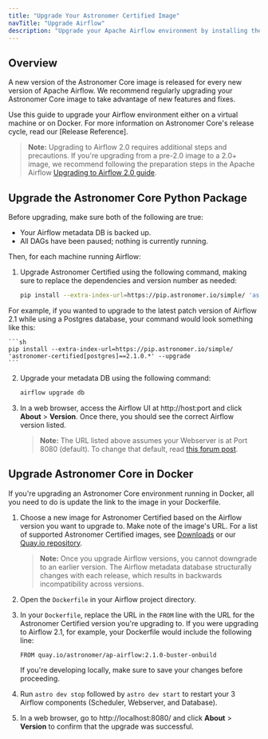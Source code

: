 ```yaml
---
title: "Upgrade Your Astronomer Certified Image"
navTitle: "Upgrade Airflow"
description: "Upgrade your Apache Airflow environment by installing the latest image from Astronomer Core."
---
```


## Overview

A new version of the Astronomer Core image is released for every new version of Apache Airflow. We recommend regularly upgrading your Astronomer Core image to take advantage of new features and fixes.

Use this guide to upgrade your Airflow environment either on a virtual machine or on Docker. For more information on Astronomer Core's release cycle, read our [Release Reference].

>**Note:** Upgrading to Airflow 2.0 requires additional steps and precautions. If you're upgrading from a pre-2.0 image to a 2.0+ image, we recommend following the preparation steps in the Apache Airflow [Upgrading to Airflow 2.0 guide](https://airflow.apache.org/docs/apache-airflow/stable/upgrading-to-2.html).

## Upgrade the Astronomer Core Python Package

Before upgrading, make sure both of the following are true:

* Your Airflow metadata DB is backed up.
* All DAGs have been paused; nothing is currently running.

Then, for each machine running Airflow:

1. Upgrade Astronomer Certified using the following command, making sure to replace the dependencies and version number as needed:

    ```sh
    pip install --extra-index-url=https://pip.astronomer.io/simple/ 'astronomer-    certified[<dependencies>]==<version-number>' --upgrade
    ```

For example, if you wanted to upgrade to the latest patch version of Airflow 2.1 while using a Postgres database, your command would look something like this:

    ```sh
    pip install --extra-index-url=https://pip.astronomer.io/simple/ 'astronomer-certified[postgres]==2.1.0.*' --upgrade
    ```

2. Upgrade your metadata DB using the following command:

    ```sh
    airflow upgrade db
    ```

3. In a web browser, access the Airflow UI at http://host:port and click **About** > **Version**. Once there, you should see the correct Airflow version listed.

    > **Note:** The URL listed above assumes your Webserver is at Port 8080 (default). To change that default, read [this forum post](https://forum.astronomer.io/t/i-already-have-the-ports-that-the-cli-is-trying-to-use-8080-5432-occupied-can-i-change-the-ports-when-starting-a-project/48).

## Upgrade Astronomer Core in Docker

If you're upgrading an Astronomer Core environment running in Docker, all you need to do is update the link to the image in your Dockerfile.

1. Choose a new image for Astronomer Certified based on the Airflow version you want to upgrade to. Make note of the image's URL. For a list of supported Astronomer Certified images, see [Downloads](https://www.astronomer.io/downloads/) or our [Quay.io repository](https://quay.io/repository/astronomer/ap-airflow?tab=tags).

    > **Note:** Once you upgrade Airflow versions, you cannot downgrade to an earlier version. The Airflow metadata database structurally changes with each release, which results in backwards incompatibility across versions.

2. Open the `Dockerfile` in your Airflow project directory.

3. In your `Dockerfile`, replace the URL in the `FROM` line with the URL for the Astronomer Certified version you're upgrading to. If you were upgrading to Airflow 2.1, for example, your Dockerfile would include the following line:

    ```
    FROM quay.io/astronomer/ap-airflow:2.1.0-buster-onbuild
    ```

    If you're developing locally, make sure to save your changes before proceeding.

4. Run `astro dev stop` followed by `astro dev start` to restart your 3 Airflow components (Scheduler, Webserver, and Database).

5. In a web browser, go to http://localhost:8080/ and click **About** > **Version** to confirm that the upgrade was successful.
